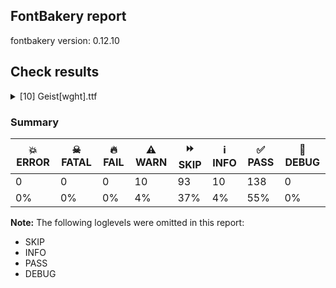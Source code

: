 ## FontBakery report

fontbakery version: 0.12.10





## Check results



<details><summary>[10] Geist[wght].ttf</summary>
<div>
<details>
    <summary>⚠️ <b>WARN</b> Check math signs have the same width. <a href="https://fontbakery.readthedocs.io/en/stable/fontbakery/checks/universal.html#"></a></summary>
    <div>







* ⚠️ **WARN** <p>The most common width is 534 among a set of 4 math glyphs.
The following math glyphs have a different width, though:</p>
<p>Width = 558:
plus</p>
<p>Width = 540:
notequal, divide, equal</p>
<p>Width = 500:
logicalnot</p>
<p>Width = 538:
plusminus</p>
<p>Width = 502:
multiply</p>
<p>Width = 520:
minus</p>
<p>Width = 523:
approxequal</p>
 [code: width-outliers]



</div>
</details>

<details>
    <summary>⚠️ <b>WARN</b> Check font contains no unreachable glyphs <a href="https://fontbakery.readthedocs.io/en/stable/fontbakery/checks/universal.glyphset.html#"></a></summary>
    <div>







* ⚠️ **WARN** <p>The following glyphs could not be reached by codepoint or substitution rules:</p>
<pre><code>- blackCircled

- uni0306.cy
</code></pre>
 [code: unreachable-glyphs]



</div>
</details>

<details>
    <summary>⚠️ <b>WARN</b> Glyph names are all valid? <a href="https://fontbakery.readthedocs.io/en/stable/fontbakery/checks/universal.glyphnames.html#"></a></summary>
    <div>







* ⚠️ **WARN** <p>The following glyph names may be too long for some legacy systems which may expect a maximum 31-characters length limit:
hyphen_hyphen_hyphen_greater.liga and periodcentered.loclCAT.case.ss08</p>
 [code: legacy-long-names]



</div>
</details>

<details>
    <summary>⚠️ <b>WARN</b> Validate size, and resolution of article images, and ensure article page has minimum length and includes visual assets. <a href="https://fontbakery.readthedocs.io/en/stable/fontbakery/checks/googlefonts.article.html#"></a></summary>
    <div>







* ⚠️ **WARN** <p>Family metadata at fonts/Geist/variable does not have an article.</p>
 [code: lacks-article]



</div>
</details>

<details>
    <summary>⚠️ <b>WARN</b> Check for codepoints not covered by METADATA subsets. <a href="https://fontbakery.readthedocs.io/en/stable/fontbakery/checks/googlefonts.subsets.html#"></a></summary>
    <div>







* ⚠️ **WARN** <p>The following codepoints supported by the font are not covered by
any subsets defined in the font's metadata file, and will never
be served. You can solve this by either manually adding additional
subset declarations to METADATA.pb, or by editing the glyphset
definitions.</p>
<ul>
<li>U+02B9 MODIFIER LETTER PRIME: not included in any glyphset definition</li>
<li>U+02C7 CARON: try adding one of: tifinagh, canadian-aboriginal, yi</li>
<li>U+02C8 MODIFIER LETTER VERTICAL LINE: not included in any glyphset definition</li>
<li>U+02D8 BREVE: try adding one of: canadian-aboriginal, yi</li>
<li>U+02D9 DOT ABOVE: try adding one of: canadian-aboriginal, yi</li>
<li>U+02DB OGONEK: try adding one of: canadian-aboriginal, yi</li>
<li>U+02DD DOUBLE ACUTE ACCENT: not included in any glyphset definition</li>
<li>U+0302 COMBINING CIRCUMFLEX ACCENT: try adding one of: tifinagh, cherokee, math, coptic</li>
<li>U+0306 COMBINING BREVE: try adding one of: tifinagh, old-permic</li>
<li>U+0307 COMBINING DOT ABOVE: try adding one of: canadian-aboriginal, coptic, old-permic, math, syriac, tifinagh, tai-le, malayalam</li>
<li>U+030A COMBINING RING ABOVE: try adding syriac</li>
<li>U+030B COMBINING DOUBLE ACUTE ACCENT: try adding one of: cherokee, osage</li>
<li>U+030C COMBINING CARON: try adding one of: cherokee, tai-le</li>
<li>U+0312 COMBINING TURNED COMMA ABOVE: not included in any glyphset definition</li>
<li>U+0326 COMBINING COMMA BELOW: not included in any glyphset definition</li>
<li>U+0327 COMBINING CEDILLA: not included in any glyphset definition</li>
<li>U+0328 COMBINING OGONEK: not included in any glyphset definition</li>
<li>U+0335 COMBINING SHORT STROKE OVERLAY: not included in any glyphset definition</li>
<li>U+0336 COMBINING LONG STROKE OVERLAY: not included in any glyphset definition</li>
<li>U+0337 COMBINING SHORT SOLIDUS OVERLAY: not included in any glyphset definition</li>
<li>U+0338 COMBINING LONG SOLIDUS OVERLAY: not included in any glyphset definition</li>
<li>U+039B GREEK CAPITAL LETTER LAMDA: try adding one of: elbasan, math, greek</li>
<li>U+03A9 GREEK CAPITAL LETTER OMEGA: try adding one of: elbasan, math, greek</li>
<li>U+03BB GREEK SMALL LETTER LAMDA: try adding one of: math, greek</li>
<li>U+03C0 GREEK SMALL LETTER PI: try adding one of: yi, math, greek</li>
<li>U+0E3F THAI CURRENCY SYMBOL BAHT: try adding thai</li>
<li>U+1EBC LATIN CAPITAL LETTER E WITH TILDE: try adding vietnamese</li>
<li>U+1EBD LATIN SMALL LETTER E WITH TILDE: try adding vietnamese</li>
<li>U+2021 DOUBLE DAGGER: try adding adlam</li>
<li>U+2030 PER MILLE SIGN: try adding adlam</li>
<li>U+2070 SUPERSCRIPT ZERO: not included in any glyphset definition</li>
<li>U+2075 SUPERSCRIPT FIVE: not included in any glyphset definition</li>
<li>U+2076 SUPERSCRIPT SIX: not included in any glyphset definition</li>
<li>U+2077 SUPERSCRIPT SEVEN: not included in any glyphset definition</li>
<li>U+2078 SUPERSCRIPT EIGHT: not included in any glyphset definition</li>
<li>U+2079 SUPERSCRIPT NINE: not included in any glyphset definition</li>
<li>U+2080 SUBSCRIPT ZERO: not included in any glyphset definition</li>
<li>U+2081 SUBSCRIPT ONE: not included in any glyphset definition</li>
<li>U+2082 SUBSCRIPT TWO: not included in any glyphset definition</li>
<li>U+2083 SUBSCRIPT THREE: not included in any glyphset definition</li>
<li>U+2084 SUBSCRIPT FOUR: not included in any glyphset definition</li>
<li>U+2085 SUBSCRIPT FIVE: not included in any glyphset definition</li>
<li>U+2086 SUBSCRIPT SIX: not included in any glyphset definition</li>
<li>U+2087 SUBSCRIPT SEVEN: not included in any glyphset definition</li>
<li>U+2088 SUBSCRIPT EIGHT: not included in any glyphset definition</li>
<li>U+2089 SUBSCRIPT NINE: not included in any glyphset definition</li>
<li>U+2107 EULER CONSTANT: not included in any glyphset definition</li>
<li>U+2117 SOUND RECORDING COPYRIGHT: not included in any glyphset definition</li>
<li>U+2153 VULGAR FRACTION ONE THIRD: not included in any glyphset definition</li>
<li>U+2154 VULGAR FRACTION TWO THIRDS: not included in any glyphset definition</li>
<li>U+2155 VULGAR FRACTION ONE FIFTH: not included in any glyphset definition</li>
<li>U+215B VULGAR FRACTION ONE EIGHTH: not included in any glyphset definition</li>
<li>U+215C VULGAR FRACTION THREE EIGHTHS: not included in any glyphset definition</li>
<li>U+215D VULGAR FRACTION FIVE EIGHTHS: not included in any glyphset definition</li>
<li>U+215E VULGAR FRACTION SEVEN EIGHTHS: not included in any glyphset definition</li>
<li>U+2190 LEFTWARDS ARROW: try adding one of: math, symbols</li>
<li>U+2192 RIGHTWARDS ARROW: try adding one of: math, symbols</li>
<li>U+2194 LEFT RIGHT ARROW: try adding one of: math, symbols</li>
<li>U+2195 UP DOWN ARROW: try adding one of: math, symbols</li>
<li>U+2196 NORTH WEST ARROW: try adding one of: math, symbols</li>
<li>U+2197 NORTH EAST ARROW: try adding one of: math, symbols</li>
<li>U+2198 SOUTH EAST ARROW: try adding one of: math, symbols</li>
<li>U+2199 SOUTH WEST ARROW: try adding one of: math, symbols</li>
<li>U+219D RIGHTWARDS WAVE ARROW: try adding math</li>
<li>U+21A9 LEFTWARDS ARROW WITH HOOK: try adding math</li>
<li>U+21AA RIGHTWARDS ARROW WITH HOOK: try adding math</li>
<li>U+21B0 UPWARDS ARROW WITH TIP LEFTWARDS: try adding math</li>
<li>U+21B1 UPWARDS ARROW WITH TIP RIGHTWARDS: try adding math</li>
<li>U+21B3 DOWNWARDS ARROW WITH TIP RIGHTWARDS: try adding math</li>
<li>U+21B4 RIGHTWARDS ARROW WITH CORNER DOWNWARDS: try adding math</li>
<li>U+21B5 DOWNWARDS ARROW WITH CORNER LEFTWARDS: try adding math</li>
<li>U+21E4 LEFTWARDS ARROW TO BAR: try adding math</li>
<li>U+21E5 RIGHTWARDS ARROW TO BAR: try adding math</li>
<li>U+21E7 UPWARDS WHITE ARROW: try adding symbols</li>
<li>U+2202 PARTIAL DIFFERENTIAL: try adding math</li>
<li>U+2206 INCREMENT: try adding math</li>
<li>U+220F N-ARY PRODUCT: try adding math</li>
<li>U+2211 N-ARY SUMMATION: try adding math</li>
<li>U+221A SQUARE ROOT: try adding math</li>
<li>U+221E INFINITY: try adding math</li>
<li>U+222B INTEGRAL: try adding math</li>
<li>U+2248 ALMOST EQUAL TO: try adding math</li>
<li>U+2260 NOT EQUAL TO: try adding math</li>
<li>U+2264 LESS-THAN OR EQUAL TO: try adding math</li>
<li>U+2265 GREATER-THAN OR EQUAL TO: try adding math</li>
<li>U+23CE RETURN SYMBOL: try adding symbols</li>
<li>U+240B SYMBOL FOR VERTICAL TABULATION: try adding symbols</li>
<li>U+240C SYMBOL FOR FORM FEED: try adding symbols</li>
<li>U+2460 CIRCLED DIGIT ONE: try adding one of: mongolian, yi, symbols</li>
<li>U+2461 CIRCLED DIGIT TWO: try adding one of: mongolian, yi, symbols</li>
<li>U+2462 CIRCLED DIGIT THREE: try adding one of: mongolian, yi, symbols</li>
<li>U+2463 CIRCLED DIGIT FOUR: try adding one of: mongolian, yi, symbols</li>
<li>U+2464 CIRCLED DIGIT FIVE: try adding one of: mongolian, yi, symbols</li>
<li>U+2465 CIRCLED DIGIT SIX: try adding one of: mongolian, yi, symbols</li>
<li>U+2466 CIRCLED DIGIT SEVEN: try adding one of: mongolian, yi, symbols</li>
<li>U+2467 CIRCLED DIGIT EIGHT: try adding one of: mongolian, yi, symbols</li>
<li>U+2468 CIRCLED DIGIT NINE: try adding one of: mongolian, yi, symbols</li>
<li>U+24EA CIRCLED DIGIT ZERO: try adding symbols</li>
<li>U+24FF NEGATIVE CIRCLED DIGIT ZERO: try adding symbols</li>
<li>U+25B2 BLACK UP-POINTING TRIANGLE: try adding symbols</li>
<li>U+25B3 WHITE UP-POINTING TRIANGLE: try adding one of: math, symbols</li>
<li>U+25B6 BLACK RIGHT-POINTING TRIANGLE: try adding symbols</li>
<li>U+25B7 WHITE RIGHT-POINTING TRIANGLE: try adding one of: math, symbols</li>
<li>U+25BC BLACK DOWN-POINTING TRIANGLE: try adding symbols</li>
<li>U+25BD WHITE DOWN-POINTING TRIANGLE: try adding one of: math, symbols</li>
<li>U+25C0 BLACK LEFT-POINTING TRIANGLE: try adding symbols</li>
<li>U+25C1 WHITE LEFT-POINTING TRIANGLE: try adding one of: math, symbols</li>
<li>U+25CA LOZENGE: try adding one of: math, symbols</li>
<li>U+25CB WHITE CIRCLE: try adding symbols</li>
<li>U+25CC DOTTED CIRCLE: try adding one of: balinese, hanunoo, sundanese, phags-pa, rejang, music, ahom, bengali, cham, meetei-mayek, yi, brahmi, nko, limbu, tai-le, syloti-nagri, bhaiksuki, mende-kikakui, saurashtra, syriac, chakma, gunjala-gondi, new-tai-lue, mandaic, osage, lepcha, kharoshthi, miao, soyombo, siddham, sinhala, canadian-aboriginal, psalter-pahlavi, grantha, batak, pahawh-hmong, takri, lao, tai-tham, buhid, buginese, marchen, sharada, symbols, warang-citi, bassa-vah, oriya, gurmukhi, tagalog, kayah-li, math, armenian, gujarati, thai, masaram-gondi, tai-viet, malayalam, coptic, tamil, sogdian, hebrew, zanabazar-square, elbasan, myanmar, devanagari, tibetan, wancho, javanese, thaana, dogra, kannada, newa, tagbanwa, old-permic, manichaean, hanifi-rohingya, modi, telugu, mahajani, khmer, adlam, khojki, tifinagh, mongolian, khudawadi, duployan, caucasian-albanian, tirhuta, kaithi</li>
<li>U+25CF BLACK CIRCLE: try adding symbols</li>
<li>U+2639 WHITE FROWNING FACE: try adding symbols</li>
<li>U+263A WHITE SMILING FACE: try adding symbols</li>
<li>U+2776 DINGBAT NEGATIVE CIRCLED DIGIT ONE: try adding symbols</li>
<li>U+2777 DINGBAT NEGATIVE CIRCLED DIGIT TWO: try adding symbols</li>
<li>U+2778 DINGBAT NEGATIVE CIRCLED DIGIT THREE: try adding symbols</li>
<li>U+2779 DINGBAT NEGATIVE CIRCLED DIGIT FOUR: try adding symbols</li>
<li>U+277A DINGBAT NEGATIVE CIRCLED DIGIT FIVE: try adding symbols</li>
<li>U+277B DINGBAT NEGATIVE CIRCLED DIGIT SIX: try adding symbols</li>
<li>U+277C DINGBAT NEGATIVE CIRCLED DIGIT SEVEN: try adding symbols</li>
<li>U+277D DINGBAT NEGATIVE CIRCLED DIGIT EIGHT: try adding symbols</li>
<li>U+277E DINGBAT NEGATIVE CIRCLED DIGIT NINE: try adding symbols</li>
<li>U+3003 DITTO MARK: try adding one of: phags-pa, japanese, chinese-simplified, yi, chinese-hongkong, chinese-traditional</li>
<li>U+3008 LEFT ANGLE BRACKET: try adding one of: phags-pa, japanese, chinese-simplified, yi, chinese-hongkong, tai-le, chinese-traditional</li>
<li>U+3009 RIGHT ANGLE BRACKET: try adding one of: phags-pa, japanese, chinese-simplified, yi, chinese-hongkong, tai-le, chinese-traditional</li>
<li>U+300A LEFT DOUBLE ANGLE BRACKET: try adding one of: lisu, phags-pa, japanese, chinese-simplified, yi, mongolian, chinese-hongkong, tai-le, chinese-traditional</li>
<li>U+300B RIGHT DOUBLE ANGLE BRACKET: try adding one of: lisu, phags-pa, japanese, chinese-simplified, yi, mongolian, chinese-hongkong, tai-le, chinese-traditional</li>
<li>U+300C LEFT CORNER BRACKET: try adding one of: phags-pa, japanese, chinese-simplified, yi, mongolian, chinese-hongkong, chinese-traditional</li>
<li>U+300D RIGHT CORNER BRACKET: try adding one of: phags-pa, japanese, chinese-simplified, yi, mongolian, chinese-hongkong, chinese-traditional</li>
<li>U+300E LEFT WHITE CORNER BRACKET: try adding one of: phags-pa, japanese, chinese-simplified, yi, mongolian, chinese-hongkong, chinese-traditional</li>
<li>U+300F RIGHT WHITE CORNER BRACKET: try adding one of: phags-pa, japanese, chinese-simplified, yi, mongolian, chinese-hongkong, chinese-traditional</li>
<li>U+3010 LEFT BLACK LENTICULAR BRACKET: try adding one of: phags-pa, japanese, chinese-simplified, yi, chinese-hongkong, chinese-traditional</li>
<li>U+3011 RIGHT BLACK LENTICULAR BRACKET: try adding one of: phags-pa, japanese, chinese-simplified, yi, chinese-hongkong, chinese-traditional</li>
<li>U+3014 LEFT TORTOISE SHELL BRACKET: try adding one of: phags-pa, japanese, chinese-simplified, yi, chinese-hongkong, chinese-traditional</li>
<li>U+3015 RIGHT TORTOISE SHELL BRACKET: try adding one of: phags-pa, japanese, chinese-simplified, yi, chinese-hongkong, chinese-traditional</li>
<li>U+3016 LEFT WHITE LENTICULAR BRACKET: try adding one of: phags-pa, japanese, chinese-simplified, yi, chinese-hongkong, chinese-traditional</li>
<li>U+3017 RIGHT WHITE LENTICULAR BRACKET: try adding one of: phags-pa, japanese, chinese-simplified, yi, chinese-hongkong, chinese-traditional</li>
<li>U+301C WAVE DASH: try adding japanese</li>
<li>U+F8FF : not included in any glyphset definition</li>
<li>U+FB01 LATIN SMALL LIGATURE FI: not included in any glyphset definition</li>
<li>U+FB02 LATIN SMALL LIGATURE FL: not included in any glyphset definition</li>
</ul>
<p>Or you can add the above codepoints to one of the subsets supported by the font: <code>cyrillic</code>, <code>cyrillic-ext</code>, <code>latin</code>, <code>latin-ext</code></p>
 [code: unreachable-subsetting]



</div>
</details>

<details>
    <summary>⚠️ <b>WARN</b> Ensure soft_dotted characters lose their dot when combined with marks that replace the dot. <a href="https://fontbakery.readthedocs.io/en/stable/fontbakery/checks/shaping.html#"></a></summary>
    <div>







* ⚠️ **WARN** <p>The dot of soft dotted characters used in orthographies <em>must</em> disappear in the following strings: į̀ į́ į̂ į̃ į̄ į̌ і́</p>
<p>The dot of soft dotted characters <em>should</em> disappear in other cases, for example: į̆ į̇ į̈ į̊ į̋ į̒ į̦̀ į̦́ į̦̂ į̦̃ į̦̄ į̦̆ į̦̇ į̦̈ į̦̊ į̦̋ į̦̌ į̦̒ į̧̀ į̧́</p>
<p>Your font fully covers the following languages that require the soft-dotted feature: Ukrainian (Cyrl, 29,273,587 speakers), Navajo (Latn, 166,319 speakers), Belarusian (Cyrl, 10,064,517 speakers), Dutch (Latn, 31,709,104 speakers), Lithuanian (Latn, 2,357,094 speakers).</p>
<p>Your font does <em>not</em> cover the following languages that require the soft-dotted feature: Mango (Latn, 77,000 speakers), Yala (Latn, 200,000 speakers), Lugbara (Latn, 2,200,000 speakers), Kom (Latn, 360,685 speakers), Avokaya (Latn, 100,000 speakers), Gulay (Latn, 250,478 speakers), Fur (Latn, 1,230,163 speakers), Dii (Latn, 71,000 speakers), Basaa (Latn, 332,940 speakers), Cicipu (Latn, 44,000 speakers), Aghem (Latn, 38,843 speakers), Dan (Latn, 1,099,244 speakers), Ngbaka (Latn, 1,020,000 speakers), Sar (Latn, 500,000 speakers), Mfumte (Latn, 79,000 speakers), Ekpeye (Latn, 226,000 speakers), Ma’di (Latn, 584,000 speakers), Zapotec (Latn, 490,000 speakers), Koonzime (Latn, 40,000 speakers), Ejagham (Latn, 120,000 speakers), Makaa (Latn, 221,000 speakers), Southern Kisi (Latn, 360,000 speakers), Kpelle, Guinea (Latn, 622,000 speakers), Nzakara (Latn, 50,000 speakers), Vute (Latn, 21,000 speakers), Mundani (Latn, 34,000 speakers), Bete-Bendi (Latn, 100,000 speakers), Ijo, Southeast (Latn, 2,471,000 speakers), Nateni (Latn, 100,000 speakers), Bafut (Latn, 158,146 speakers), South Central Banda (Latn, 244,000 speakers), Ebira (Latn, 2,200,000 speakers), Igbo (Latn, 27,823,640 speakers).</p>
 [code: soft-dotted]



</div>
</details>

<details>
    <summary>⚠️ <b>WARN</b> Is there kerning info for non-ligated sequences? <a href="https://fontbakery.readthedocs.io/en/stable/fontbakery/checks/googlefonts.gpos.html#"></a></summary>
    <div>







* ⚠️ **WARN** <p>GPOS table lacks kerning info for the following non-ligated sequences:</p>
<pre><code>- f + f

- f + i

- f + l

- hyphen + greater

- hyphen + hyphen

- less + hyphen

- t + t
</code></pre>
 [code: lacks-kern-info]



</div>
</details>

<details>
    <summary>⚠️ <b>WARN</b> Are there caret positions declared for every ligature? <a href="https://fontbakery.readthedocs.io/en/stable/fontbakery/checks/googlefonts.gdef.html#"></a></summary>
    <div>







* ⚠️ **WARN** <p>This font lacks caret positioning values for these ligature glyphs:
- hyphen_greater.liga
- hyphen_hyphen_greater.liga
- hyphen_hyphen_hyphen_greater.liga
- less_hyphen.liga
- less_hyphen_greater.liga
- less_hyphen_hyphen.liga
- less_hyphen_hyphen_hyphen.liga</p>
 [code: incomplete-caret-pos-data]



</div>
</details>

<details>
    <summary>⚠️ <b>WARN</b> Ensure variable fonts include an avar table. <a href="https://fontbakery.readthedocs.io/en/stable/fontbakery/checks/googlefonts.varfont.html#"></a></summary>
    <div>







* ⚠️ **WARN** <p>This variable font does not have an avar table.</p>
 [code: missing-avar]



</div>
</details>

<details>
    <summary>⚠️ <b>WARN</b> Checking OS/2 achVendID. <a href="https://fontbakery.readthedocs.io/en/stable/fontbakery/checks/googlefonts.os2.html#"></a></summary>
    <div>







* ⚠️ **WARN** <p>OS/2 VendorID value 'VRCL' is not yet recognized. If you registered it recently, then it's safe to ignore this warning message. Otherwise, you should set it to your own unique 4 character code, and register it with Microsoft at <a href="https://www.microsoft.com/typography/links/vendorlist.aspx">https://www.microsoft.com/typography/links/vendorlist.aspx</a></p>
 [code: unknown]



</div>
</details>
</div>
</details>




### Summary

| 💥 ERROR | ☠ FATAL | 🔥 FAIL | ⚠️ WARN | ⏩ SKIP | ℹ️ INFO | ✅ PASS | 🔎 DEBUG | 
| ---|---|---|---|---|---|---|---|
| 0 | 0 | 0 | 10 | 93 | 10 | 138 | 0 | 
| 0% | 0% | 0% | 4% | 37% | 4% | 55% | 0% | 



**Note:** The following loglevels were omitted in this report:


* SKIP
* INFO
* PASS
* DEBUG
